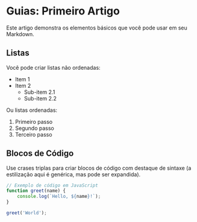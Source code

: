 # Guias: Primeiro Artigo

Este artigo demonstra os elementos básicos que você pode usar em seu Markdown.

## Listas

Você pode criar listas não ordenadas:

- Item 1
- Item 2
  - Sub-item 2.1
  - Sub-item 2.2

Ou listas ordenadas:

1. Primeiro passo
2. Segundo passo
3. Terceiro passo

## Blocos de Código

Use crases triplas para criar blocos de código com destaque de sintaxe (a estilização aqui é genérica, mas pode ser expandida).

```javascript
// Exemplo de código em JavaScript
function greet(name) {
    console.log(`Hello, ${name}!`);
}

greet('World');
